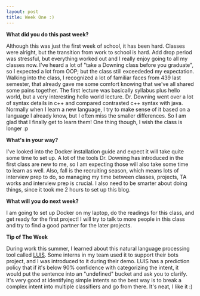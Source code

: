 ```yaml
---
layout: post
title: Week One :)
---
```


**What did you do this past week?** 

Although this was just the first week of school, it has been hard. Classes were alright, but the transition from work to school is hard. Add drop period was stressful, but everything worked out and I really enjoy going to all my classes now. I've heard a lot of "take a Downing class before you graduate", so I expected a lot from OOP; but the class still exceededed my expectation. Walking into the class, I recognized a lot of familiar faces from 439 last semester, that already gave me some comfort knowing that we've all shared some pains together. The first lecture was basically syllabus plus hello world, but a very interesting hello world lecture. Dr. Downing went over a lot of syntax details in c++ and compared contrasted c++ syntax with java. Normally when I learn a new language, I try to make sense of it based on a language I already know, but I often miss the smaller differences. So I am glad that I finally get to learn them! One thing though, I wish the class is longer :p

**What's in your way?**

I've looked into the Docker installation guide and expect it will take quite some time to set up. A lot of the tools Dr. Downing has introduced in the first class are new to me, so I am expecting those will also take some time to learn as well. Also, fall is the recruiting season, which means lots of interview prep to do, so managing my time between classes, projects, TA works and interview prep is crucial. I also need to be smarter about doing things, since it took me 2 hours to set up this blog.

**What will you do next week?**

I am going to set up Docker on my laptop, do the readings for this class, and get ready for the first project! I will try to talk to more people in this class and try to find a good partner for the later projects.

**Tip of The Week**

During work this summer, I learned about this natural language processing tool called [LUIS](https://www.luis.ai/). Some interns in my team used it to support their bots project, and I was introduced to it during their demo. LUIS has a prediction policy that if it's below 90% confidence with categorizing the intent, it would put the sentence into an "undefined" bucket and ask you to clarify. It's very good at identifying simple intents so the best way is to break a complex intent into multiple classifiers and go from there. It's neat, I like it :)
